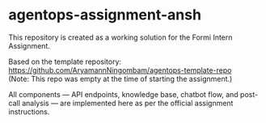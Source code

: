 # agentops-assignment-ansh
This repository is created as a working solution for the Formi Intern Assignment.

Based on the template repository:  
https://github.com/AryamannNingombam/agentops-template-repo  
(Note: This repo was empty at the time of starting the assignment.)

All components — API endpoints, knowledge base, chatbot flow, and post-call analysis — are implemented here as per the official assignment instructions.

